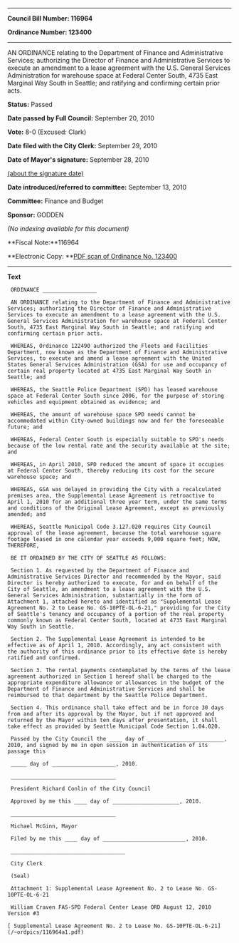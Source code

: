 

********

**Council Bill Number: 116964**
   
**Ordinance Number: 123400**
********

 AN ORDINANCE relating to the Department of Finance and Administrative Services; authorizing the Director of Finance and Administrative Services to execute an amendment to a lease agreement with the U.S. General Services Administration for warehouse space at Federal Center South, 4735 East Marginal Way South in Seattle; and ratifying and confirming certain prior acts.

**Status:** Passed
   
**Date passed by Full Council:** September 20, 2010
   
**Vote:** 8-0 (Excused: Clark)
   
**Date filed with the City Clerk:** September 29, 2010
   
**Date of Mayor's signature:** September 28, 2010
   
[(about the signature date)](/~public/approvaldate.htm)
   
   
   
**Date introduced/referred to committee:** September 13, 2010
   
**Committee:** Finance and Budget
   
**Sponsor:** GODDEN
   
   
_(No indexing available for this document)_

**Fiscal Note:**116964

**Electronic Copy: **[PDF scan of Ordinance No. 123400](/~archives/Ordinances/Ord_123400.pdf)

********

**Text**
   
```
 ORDINANCE _________________

 AN ORDINANCE relating to the Department of Finance and Administrative Services; authorizing the Director of Finance and Administrative Services to execute an amendment to a lease agreement with the U.S. General Services Administration for warehouse space at Federal Center South, 4735 East Marginal Way South in Seattle; and ratifying and confirming certain prior acts.

 WHEREAS, Ordinance 122490 authorized the Fleets and Facilities Department, now known as the Department of Finance and Administrative Services, to execute and amend a lease agreement with the United States General Services Administration (GSA) for use and occupancy of certain real property located at 4735 East Marginal Way South in Seattle; and

 WHEREAS, the Seattle Police Department (SPD) has leased warehouse space at Federal Center South since 2006, for the purpose of storing vehicles and equipment obtained as evidence; and

 WHEREAS, the amount of warehouse space SPD needs cannot be accommodated within City-owned buildings now and for the foreseeable future; and

 WHEREAS, Federal Center South is especially suitable to SPD's needs because of the low rental rate and the security available at the site; and

 WHEREAS, in April 2010, SPD reduced the amount of space it occupies at Federal Center South, thereby reducing its cost for the secure warehouse space; and

 WHEREAS, GSA was delayed in providing the City with a recalculated premises area, the Supplemental Lease Agreement is retroactive to April 1, 2010 for an additional three year term, under the same terms and conditions of the Original Lease Agreement, except as previously amended; and

 WHEREAS, Seattle Municipal Code 3.127.020 requires City Council approval of the lease agreement, because the total warehouse square footage leased in one calendar year exceeds 9,000 square feet; NOW, THEREFORE,

 BE IT ORDAINED BY THE CITY OF SEATTLE AS FOLLOWS:

 Section 1. As requested by the Department of Finance and Administrative Services Director and recommended by the Mayor, said Director is hereby authorized to execute, for and on behalf of the City of Seattle, an amendment to a lease agreement with the U.S. General Services Administration, substantially in the form of Attachment 1, attached hereto and identified as "Supplemental Lease Agreement No. 2 to Lease No. GS-10PTE-OL-6-21," providing for the City of Seattle's tenancy and occupancy of a portion of the real property commonly known as Federal Center South, located at 4735 East Marginal Way South in Seattle.

 Section 2. The Supplemental Lease Agreement is intended to be effective as of April 1, 2010. Accordingly, any act consistent with the authority of this ordinance prior to its effective date is hereby ratified and confirmed.

 Section 3. The rental payments contemplated by the terms of the lease agreement authorized in Section 1 hereof shall be charged to the appropriate expenditure allowance or allowances in the budget of the Department of Finance and Administrative Services and shall be reimbursed to that department by the Seattle Police Department.

 Section 4. This ordinance shall take effect and be in force 30 days from and after its approval by the Mayor, but if not approved and returned by the Mayor within ten days after presentation, it shall take effect as provided by Seattle Municipal Code Section 1.04.020.

 Passed by the City Council the ____ day of ________________________, 2010, and signed by me in open session in authentication of its passage this

 _____ day of ____________________, 2010.

 _________________________________

 President Richard Conlin of the City Council

 Approved by me this ____ day of _____________________, 2010.

 _________________________________

 Michael McGinn, Mayor

 Filed by me this ____ day of __________________________, 2010.

 ____________________________________

 City Clerk

 (Seal)

 Attachment 1: Supplemental Lease Agreement No. 2 to Lease No. GS-10PTE-OL-6-21

 William Craven FAS-SPD Federal Center Lease ORD August 12, 2010 Version #3

[ Supplemental Lease Agreement No. 2 to Lease No. GS-10PTE-OL-6-21](/~ordpics/116964a1.pdf)

```
